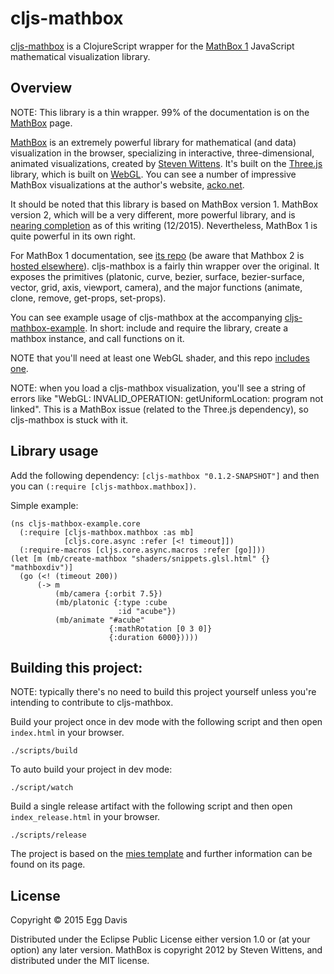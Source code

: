 # cljs-mathbox

[cljs-mathbox](https://github.com/eggsyntax/cljs-mathbox) is a ClojureScript wrapper for the [MathBox 1](https://github.com/unconed/MathBox.js/tree/legacy) JavaScript mathematical visualization library.

## Overview

NOTE: This library is a thin wrapper. 99% of the documentation is on the [MathBox](https://github.com/unconed/MathBox.js/tree/legacy) page.

[MathBox](https://github.com/unconed/MathBox.js/tree/legacy) is an extremely powerful library for mathematical (and data) visualization in the browser, specializing in interactive, three-dimensional, animated visualizations, created by [Steven Wittens](http://acko.net/about/). It's built on the [Three.js](https://github.com/mrdoob/three.js/) library, which is built on [WebGL](https://en.wikipedia.org/wiki/WebGL). You can see a number of impressive MathBox visualizations at the author's website, [acko.net](http://acko.net/).

It should be noted that this library is based on MathBox version 1. MathBox version 2, which will be a very different, more powerful library, and is [nearing completion](http://acko.net/blog/mathbox2/) as of this writing (12/2015). Nevertheless, MathBox 1 is quite powerful in its own right.

For MathBox 1 documentation, see [its repo](https://github.com/unconed/MathBox.js/tree/legacy) (be aware that Mathbox 2 is [hosted elsewhere](https://gitgud.io/unconed/mathbox)). cljs-mathbox is a fairly thin wrapper over the original. It exposes the primitives (platonic, curve, bezier, surface, bezier-surface, vector, grid, axis, viewport, camera), and the major functions (animate, clone, remove, get-props, set-props).

You can see example usage of cljs-mathbox at the accompanying [cljs-mathbox-example](https://github.com/eggsyntax/cljs-mathbox-example). In short: include and require the library, create a mathbox instance, and call functions on it.

NOTE that you'll need at least one WebGL shader, and this repo [includes one](https://github.com/eggsyntax/cljs-mathbox/blob/master/shaders/snippets.glsl.html).

NOTE: when you load a cljs-mathbox visualization, you'll see a string of errors like "WebGL: INVALID_OPERATION: getUniformLocation: program not linked". This is a MathBox issue (related to the Three.js dependency), so cljs-mathbox is stuck with it.

## Library usage

Add the following dependency: `[cljs-mathbox "0.1.2-SNAPSHOT"]`
and then you can `(:require [cljs-mathbox.mathbox])`.

Simple example:

```clojurescript
(ns cljs-mathbox-example.core
  (:require [cljs-mathbox.mathbox :as mb]
            [cljs.core.async :refer [<! timeout]])
  (:require-macros [cljs.core.async.macros :refer [go]]))
(let [m (mb/create-mathbox "shaders/snippets.glsl.html" {} "mathboxdiv")]
  (go (<! (timeout 200))
      (-> m
          (mb/camera {:orbit 7.5})
          (mb/platonic {:type :cube
                        :id "acube"})
          (mb/animate "#acube"
                      {:mathRotation [0 3 0]}
                      {:duration 6000}))))
```
## Building this project:

NOTE: typically there's no need to build this project yourself unless you're intending to contribute to cljs-mathbox.

Build your project once in dev mode with the following script and then open `index.html` in your browser.

    ./scripts/build

To auto build your project in dev mode:

    ./script/watch

Build a single release artifact with the following script and then open `index_release.html` in your browser.

    ./scripts/release

The project is based on the [mies template](https://github.com/swannodette/mies) and further information can be found on its page.

## License

Copyright © 2015 Egg Davis

Distributed under the Eclipse Public License either version 1.0 or (at your option) any later version.
MathBox is copyright 2012 by Steven Wittens, and distributed under the MIT license.